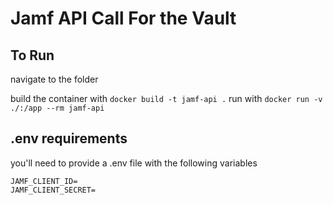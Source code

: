 # Jamf API Call For the Vault
## To Run
navigate to the folder

build the container with ```docker build -t jamf-api .```
run with ```docker run -v ./:/app --rm jamf-api```

## .env requirements
you'll need to provide a .env file with the following variables
```
JAMF_CLIENT_ID=
JAMF_CLIENT_SECRET=
```